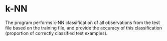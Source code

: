 # k-NN
The program performs k-NN classification of all observations from the test file based on the training file, and provide the accuracy of this classification (proportion of correctly classified test examples).

